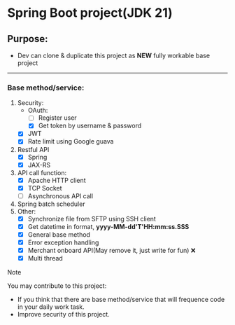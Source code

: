 # Spring Boot project(JDK 21)
## Purpose:
  - Dev can clone & duplicate this project as **NEW** fully workable base project
****
### Base method/service: 
  1. Security:
     - OAuth:
       - [ ] Register user
       - [x] Get token by username & password
     - [x] JWT
     - [x] Rate limit using Google guava
  3. Restful API
     - [x] Spring
     - [x] JAX-RS
  4. API call function:
     - [x] Apache HTTP client
     - [x] TCP Socket
     - [ ] Asynchronous API call
  5. Spring batch scheduler
  6. Other:
     - [x] Synchronize file from SFTP using SSH client
     - [x] Get datetime in format, **yyyy-MM-dd'T'HH:mm:ss.SSS**
     - [x] General base method
     - [x] Error exception handling
     - [x] Merchant onboard API(May remove it, just write for fun) :x:
     - [x] Multi thread 
> [!NOTE]
> You may contribute to this project:
> - If you think that there are base method/service that will frequence code in your daily work task.
> - Improve security of this project.
